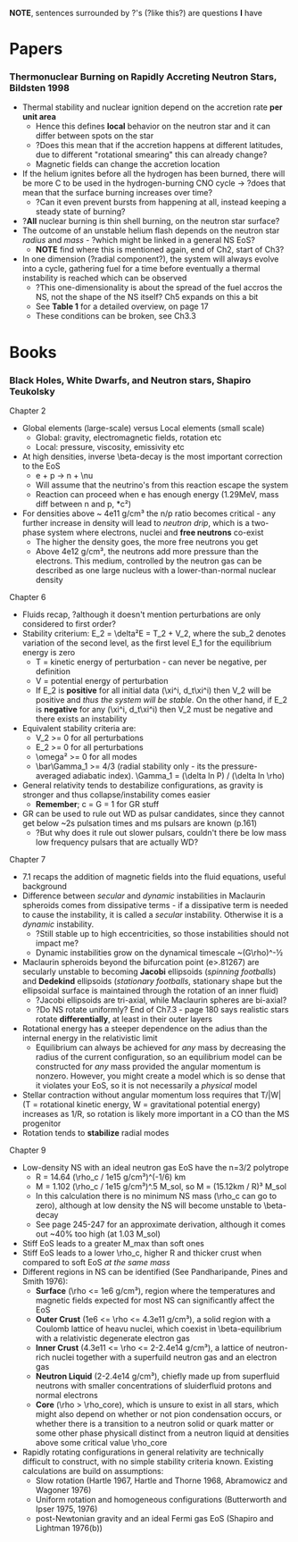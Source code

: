 **NOTE**, sentences surrounded by ?'s (?like this?) are questions **I** have

# Papers

### Thermonuclear Burning on Rapidly Accreting Neutron Stars, Bildsten 1998
* Thermal stability and nuclear ignition depend on the accretion rate **per unit area**
    - Hence this defines **local** behavior on the neutron star and it can differ between spots on the star
    - ?Does this mean that if the accretion happens at different latitudes, due to different "rotational smearing" this can already change?
    - Magnetic fields can change the accretion location
* If the helium ignites before all the hydrogen has been burned, there will be more C to be used in the hydrogen-burning CNO cycle -> ?does that mean that the surface burning increases over time?
    - ?Can it even prevent bursts from happening at all, instead keeping a steady state of burning?
* ?**All** nuclear burning is thin shell burning, on the neutron star surface?
* The outcome of an unstable helium flash depends on the neutron star *radius* and *mass* - ?which might be linked in a general NS EoS?
    - **NOTE** find where this is mentioned again, end of Ch2, start of Ch3?
* In one dimension (?radial component?), the system will always evolve into a cycle, gathering fuel for a time before eventually a thermal instability is reached which can be observed
    - ?This one-dimensionality is about the spread of the fuel accros the NS, not the shape of the NS itself? Ch5 expands on this a bit
    - See **Table 1** for a detailed overview, on page 17
    - These conditions can be broken, see Ch3.3 


# Books

### Black Holes, White Dwarfs, and Neutron stars, Shapiro Teukolsky

Chapter 2

* Global elements (large-scale) versus Local elements (small scale)
    - Global: gravity, electromagnetic fields, rotation etc
    - Local: pressure, viscosity, emissivity etc
* At high densities, inverse \beta-decay is the most important correction to the EoS
    - e + p -> n + \nu
    - Will assume that the neutrino's from this reaction escape the system
    - Reaction can proceed when e has enough energy (1.29MeV, mass diff between n and p, *c²)
* For densities above ~ 4e11 g/cm³ the n/p ratio becomes critical - any further increase in density will lead to *neutron drip*, which is a two-phase system where electrons, nuclei and **free neutrons** co-exist
    - The higher the density goes, the more free neutrons you get
    - Above 4e12 g/cm³, the neutrons add more pressure than the electrons. This medium, controlled by the neutron gas can be described as one large nucleus with a lower-than-normal nuclear density


Chapter 6

* Fluids recap, ?although it doesn't mention perturbations are only considered to first order?
* Stability criterium: E_2 = \delta²E = T_2 + V_2, where the sub_2 denotes variation of the second level, as the first level E_1 for the equilibrium energy is zero
    - T = kinetic energy of perturbation - can never be negative, per definition
    - V = potential energy of perturbation
    - If E_2 is **positive** for all initial data (\xi^i, d_t\xi^i) then V_2 will be positive and *thus the system will be stable*. On the other hand, if E_2 is **negative** for any (\xi^i, d_t\xi^i) then V_2 must be negative and there exists an instability
* Equivalent stability criteria are:
    - V_2 >= 0 for all perturbations
    - E_2 >= 0 for all perturbations
    - \omega² >= 0 for all modes
    - \bar\Gamma_1 >= 4/3 (radial stability only - its the pressure-averaged adiabatic index). \Gamma_1 = (\delta ln P) / (\delta ln \rho)
* General relativity tends to destabilize configurations, as gravity is stronger and thus collapse/instability comes easier
     - **Remember**; c = G = 1 for GR stuff
* GR can be used to rule out WD as pulsar candidates, since they cannot get below ~2s pulsation times and ms pulsars are known (p.161)
    - ?But why does it rule out slower pulsars, couldn't there be low mass low frequency pulsars that are actually WD?


Chapter 7

* 7.1 recaps the addition of magnetic fields into the fluid equations, useful background
* Difference between *secular* and *dynamic* instabilities in Maclaurin spheroids comes from dissipative terms - if a dissipative term is needed to cause the instability, it is called a *secular* instability. Otherwise it is a *dynamic* instability.
    - ?Still stable up to high eccentricities, so those instabilities should not impact me?
    - Dynamic instabilities grow on the dynamical timescale ~(G\rho)^-½
* Maclaurin spheroids beyond the bifurcation point (e>.81267) are secularly unstable to becoming **Jacobi** ellipsoids (*spinning footballs*) and **Dedekind** ellipsoids (*stationary footballs*, stationary shape but the ellipsoidal surface is maintained through the rotation of an inner fluid)
    - ?Jacobi ellipsoids are tri-axial, while Maclaurin spheres are bi-axial?
    - ?Do NS rotate uniformly? End of Ch7.3 - page 180 says realistic stars rotate **differentially**, at least in their outer layers
* Rotational energy has a steeper dependence on the adius than the internal energy in the relativistic limit
    - Equilibrium can always be achieved for *any* mass by decreasing the radius of the current configuration, so an equilibrium model can be constructed for *any* mass provided the angular momentum is nonzero. However, you might create a model which is so dense that it violates your EoS, so it is not necessarily a *physical* model
* Stellar contraction without angular momentum loss requires that T/|W| (T = rotational kinetic energy, W = gravitational potential energy) increases as 1/R, so rotation is likely more important in a CO than the MS progenitor
* Rotation tends to **stabilize** radial modes


Chapter 9

* Low-density NS with an ideal neutron gas EoS have the n=3/2 polytrope
    - R = 14.64 (\rho_c / 1e15 g/cm³)^(-1/6) km
    - M = 1.102 (\rho_c / 1e15 g/cm³)^.5 M_sol, so M = (15.12km / R)³ M_sol
    - In this calculation there is no minimum NS mass (\rho_c can go to zero), although at low density the NS will become unstable to \beta-decay
    - See page 245-247 for an approximate derivation, although it comes out ~40% too high (at 1.03 M_sol)
* Stiff EoS leads to a greater M_max than soft ones
* Stiff EoS leads to a lower \rho_c, higher R and thicker crust when compared to soft EoS *at the same mass*
* Different regions in NS can be identified (See Pandharipande, Pines and Smith 1976):
    - **Surface** (\rho <= 1e6 g/cm³), region where the temperatures and magnetic fields expected for most NS can significantly affect the EoS
    - **Outer Crust** (1e6 <= \rho <= 4.3e11 g/cm³), a solid region with a Coulomb lattice of heavu nuclei, which coexist in \beta-equilibrium with a relativistic degenerate electron gas
    - **Inner Crust** (4.3e11 <= \rho <= 2-2.4e14 g/cm³), a lattice of neutron-rich nuclei together with a superfuild neutron gas and an electron gas
    - **Neutron Liquid** (2-2.4e14 g/cm³), chiefly made up from superfluid neutrons with smaller concentrations of sluiderfluid protons and normal electrons
    - **Core** (\rho > \rho_core), which is unsure to exist in all stars, which might also depend on whether or not pion condensation occurs, or whether there is a transition to a neutron solid or quark matter or some other phase physicall distinct from a neutron liquid at densities above some critical value \rho_core
* Rapidly rotating configurations in general relativity are technically difficult to construct, with no simple stability criteria known. Existing calculations are build on assumptions:
    - Slow rotation (Hartle 1967, Hartle and Thorne 1968, Abramowicz and Wagoner 1976)
    - Uniform rotation and homogeneous configurations (Butterworth and Ipser 1975, 1976)
    - post-Newtonian gravity and an ideal Fermi gas EoS (Shapiro and Lightman 1976(b))




